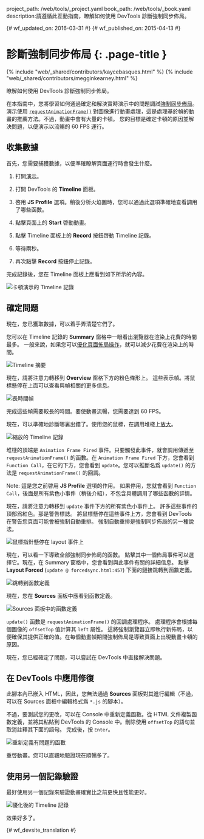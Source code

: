 project_path: /web/tools/_project.yaml
book_path: /web/tools/_book.yaml
description:請遵循此互動指南，瞭解如何使用 DevTools 診斷強制同步佈局。

{# wf_updated_on: 2016-03-31 #}
{# wf_published_on: 2015-04-13 #}

# 診斷強制同步佈局 {: .page-title }

{% include "web/_shared/contributors/kaycebasques.html" %}
{% include "web/_shared/contributors/megginkearney.html" %}

瞭解如何使用 DevTools 診斷強制同步佈局。


在本指南中，您將學習如何通過確定和解決實時演示中的問題調試[強制同步佈局][fsl]。
演示使用 [`requestAnimationFrame()`][raf] 對圖像進行動畫處理，這是處理基於幀的動畫的推薦方法。不過，動畫中會有大量的卡頓。
您的目標是確定卡頓的原因並解決問題，以便演示以流暢的 60 FPS 運行。
 

[fsl]: /web/fundamentals/performance/rendering/avoid-large-complex-layouts-and-layout-thrashing#avoid-forced-synchronous-layouts

[raf]: /web/fundamentals/performance/rendering/optimize-javascript-execution#use-requestanimationframe-for-visual-changes


## 收集數據

首先，您需要捕獲數據，以便準確瞭解頁面運行時會發生什麼。
 

1. 打開[演示](https://googlesamples.github.io/web-fundamentals/tools/chrome-devtools/rendering-tools/forcedsync.html)。
1. 打開 DevTools 的 **Timeline** 面板。
1. 啓用 **JS Profile** 選項。稍後分析火焰圖時，您可以通過此選項準確地查看調用了哪些函數。

1. 點擊頁面上的 **Start** 啓動動畫。
1. 點擊 Timeline 面板上的 **Record** 按鈕啓動 Timeline 記錄。

1. 等待兩秒。
1. 再次點擊 **Record** 按鈕停止記錄。 

完成記錄後，您在 Timeline 面板上應看到如下所示的內容。
 

![卡頓演示的 Timeline 記錄](imgs/demo-recording.png)

## 確定問題

現在，您已獲取數據，可以着手弄清楚它們了。 

您可以在 Timeline 記錄的 **Summary** 窗格中一眼看出瀏覽器在渲染上花費的時間最多。
一般來說，如果您可以[優化頁面佈局操作][layout]，就可以減少花費在渲染上的時間。

 

![Timeline 摘要](imgs/summary.png)

現在，請將注意力轉移到 **Overview** 窗格下方的粉色條形上。
這些表示幀。將鼠標懸停在上面可以查看與幀相關的更多信息。


![長時間幀](imgs/long-frame.png)

完成這些幀需要較長的時間。要使動畫流暢，您需要達到 60 FPS。
 

現在，可以準確地診斷哪裏出錯了。使用您的鼠標，在調用堆棧上[放大][zoom]。
 

![縮放的 Timeline 記錄](imgs/zoom.png)

堆棧的頂端是 `Animation Frame Fired` 事件。只要觸發此事件，就會調用傳遞至 `requestAnimationFrame()` 的函數。在 `Animation Frame Fired` 下方，您會看到 `Function Call`，在它的下方，您會看到 `update`。您可以推斷名爲 `update()` 的方法是 `requestAnimationFrame()` 的回調。
 

Note: 這是您之前啓用 **JS Profile** 選項的作用。
如果停用，您就會看到 `Function Call`，後面是所有紫色小事件（稍後介紹），不包含具體調用了哪些函數的詳情。



現在，請將注意力轉移到 `update` 事件下方的所有紫色小事件上。
許多這些事件的頂部爲紅色。那是警告標誌。
將鼠標懸停在這些事件上方，您會看到 DevTools 在警告您頁面可能會被強制自動重排。
強制自動重排是強制同步佈局的另一種說法。
 

![鼠標指針懸停在 layout 事件上](imgs/layout-hover.png)

現在，可以看一下導致全部強制同步佈局的函數。
點擊其中一個佈局事件可以選擇它。現在，在 Summary 窗格中，您會看到與此事件有關的詳細信息。
點擊 **Layout Forced** (`update @ forcedsync.html:457`) 下面的鏈接跳轉到函數定義。



![跳轉到函數定義](imgs/jump.png)

現在，您在 **Sources** 面板中應看到函數定義。 

![Sources 面板中的函數定義](imgs/definition.png)

`update()` 函數是 `requestAnimationFrame()` 的回調處理程序。
處理程序會根據每個圖像的 `offsetTop` 值計算其 `left` 屬性。
這將強制瀏覽器立即執行新佈局，以便確保其提供正確的值。在每個動畫幀期間強制佈局是導致頁面上出現動畫卡頓的原因。
 

現在，您已經確定了問題，可以嘗試在 DevTools 中直接解決問題。


[layout]: /web/tools/chrome-devtools/profile/rendering-tools/analyze-runtime#layout
[zoom]: /web/tools/chrome-devtools/profile/evaluate-performance/timeline-tool#zoom

## 在 DevTools 中應用修復

此腳本內已嵌入 HTML，因此，您無法通過 **Sources** 面板對其進行編輯（不過，可以在 Sources 面板中編輯格式爲 `*.js` 的腳本）。
 

不過，要測試您的更改，可以在 Console 中重新定義函數。從 HTML 文件複製函數定義，並將其粘貼到 DevTools 的 Console 中。刪除使用 `offsetTop` 的語句並取消註釋其下面的語句。
完成後，按 `Enter`。 

![重新定義有問題的函數](imgs/redefinition.png)

重啓動畫。您可以直觀地驗證現在順暢多了。 

## 使用另一個記錄驗證

最好使用另一個記錄來驗證動畫確實比之前更快且性能更好。
 

![優化後的 Timeline 記錄](imgs/after.png)

效果好多了。


{# wf_devsite_translation #}
